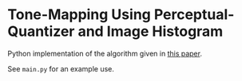 # Tone-Mapping Using Perceptual-Quantizer and Image Histogram

Python implementation of the algorithm given in [this paper](https://scispace.com/pdf/tone-mapping-using-perceptual-quantizer-and-image-histogram-2kem6ztr9q.pdf).

See `main.py` for an example use.
